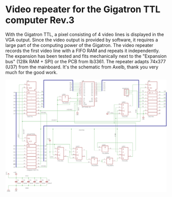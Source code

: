 Video repeater for the Gigatron TTL computer Rev.3
==================================================
With the Gigatron TTL, a pixel consisting of 4 video lines is displayed in the VGA output. Since the video output is provided by software, it requires a large part of the computing power of the Gigatron. The video repeater records the first video line with a FIFO RAM and repeats it independently. The expansion has been tested and fits mechanically next to the "Expansion bus" (128k RAM + SPI) or the PCB from lb3361. The repeater adapts 74x377 (U37) from the mainboard.
It's the schematic from Axelb, thank you very much for the good work.

![schematic](FIFO3-Schaltplan.png)
